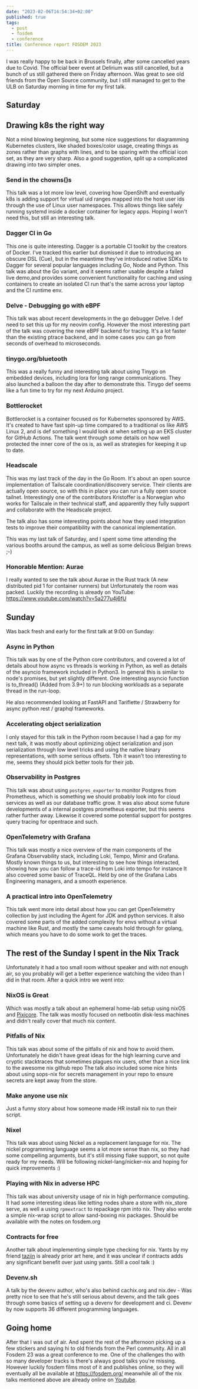 ```yaml
---
date: "2023-02-06T14:54:34+02:00"
published: true
tags:
  - post
  - fosdem
  - conference
title: Conference report FOSDEM 2023
---
```


I was really happy to be back in Brussels finally, after some cancelled years due to Covid.
The official beer event at Delirium was still cancelled, but a bunch of us still
gathered there on Friday afternoon. Was great to see old friends from the Open Source
community, but I still managed to get to the ULB on Saturday morning in time for my first talk.

## Saturday

## Drawing k8s the right way

Not a mind blowing beginning, but some nice suggestions for diagramming Kubernetes clusters,
like shaded boxes/color usage, creating things as zones rather than graphs with lines,
and to be sparing with the official icon set, as they are very sharp. Also a good suggestion,
split up a complicated drawing into two simpler ones.

### Send in the chowns()s

This talk was a lot more low level, covering how OpenShift and eventually k8s is adding support
for virtual uid ranges mapped into the host user ids through the use of Linux user namespaces.
This allows things like safely running systemd inside a docker container for legacy apps.
Hoping I won't need this, but still an interesting talk.

### Dagger CI in Go

This one is quite interesting. Dagger is a portable CI toolkit by the creators of Docker.
I've tracked this earlier but dismissed it due to introducing an obscure DSL (Cue), but
in the meantime they've introduced native SDKs to Dagger for several popular languages
including Go, Node and Python. This talk was about the Go variant, and it seems
rather usable despite a failed live demo,and provides some convenient functionality for
caching and using containers to create an isolated CI run that's the same across your laptop
and the CI runtime env.

### Delve - Debugging go with eBPF

This talk was about recent developments in the go debugger Delve. I def need to set this up
for my neovim config. However the most interesting part of the talk was covering the new
eBPF backend for tracing. It's a lot faster than the existing ptrace backend, and in
some cases you can go from seconds of overhead to microseconds.

### tinygo.org/bluetooth

This was a really funny and interesting talk about using Tinygo on embedded devices,
including lora for long range communications. They also launched a balloon the
day after to demonstrate this. Tinygo def seems like a fun time to try for my next Arduino
project.

### Bottlerocket

Bottlerocket is a container focused os for Kubernetes sponsored by AWS. It's created to have
fast spin-up time compared to a traditional os like AWS Linux 2, and is def something I would
look at when setting up an EKS cluster for GitHub Actions. The talk went through some details on
how well protected the inner core of the os is, as well as strategies for keeping it up to date.

### Headscale

This was my last track of the day in the Go Room. It's about an open source implementation of
Tailscale coordination/discovery service. Their clients are actually open source, so with this
in place you can run a fully open source tailnet. Interestingly one of the contributors Kristoffer
is a Norwegian who works for Tailscale in their technical staff, and apparently they fully
support and collaborate with the Headscale project.

The talk also has some interesting points about how they used integration tests to improve their
compatibility with the canonical implementation.

This was my last talk of Saturday, and I spent some time attending the various booths around
the campus, as well as some delicious Belgian brews ;-)

### Honorable Mention: Aurae

I really wanted to see the talk about Aurae in the Rust track (A new distributed pid 1 for
container runners) but Unfortunately the room was packed. Luckily the recording is already
on YouTube: <https://www.youtube.com/watch?v=5a277u4j6fU>

## Sunday

Was back fresh and early for the first talk at 9:00 on Sunday:

### Async in Python

This talk was by one of the Python core contributors, and covered a lot of details about
how async vs threads is working in Python, as well as details of the asyncio framework
included in Python3. In general this is similar to node's promises, but yet slightly
different. One interesting asyncio function is to_thread() (Added from 3.9+) to run blocking
workloads as a separate thread in the run-loop.

He also recommended looking at FastAPI and Tariflette / Strawberry for async python
rest / graphql frameworks.

### Accelerating object serialization

I only stayed for this talk in the Python room because I had a gap for my next talk, it was
mostly about optimizing object serialization and json serialization through low level
tricks and using the native binary representations, with some serious offsets. Tbh
it wasn't too interesting to me, seems they should pick better tools for their job.

### Observability in Postgres

This talk was about using `postgres_exporter` to monitor Postgres from Prometheus, which
is something we should probably look into for cloud services as well as our database traffic
grow. It was also about some future developments of a internal postgres prometheus exporter,
but this seems rather further away. Likewise it covered some potential support for postgres query
tracing for opentrace and such.

### OpenTelemetry with Grafana

This talk was mostly a nice overview of the main components of the Grafana Observability stack,
including Loki, Tempo, Mimir and Grafana. Mostly known things to us, but interesting to see
how things interacted, showing how you can follow a trace-id from Loki into tempo for instance
It also covered some basic of TraceQL. Held by one of the Grafana Labs Engineering managers,
and a smooth experience.

### A practical intro into OpenTelemetry

This talk went more into detail about how you can get OpenTelemetry collection by just
including the Agent for JDK and python services. It also covered some parts of the
added complexity for envs without a virtual machine like Rust, and mostly the same caveats
hold through for golang, which means you have to do some work to get the traces.

## The rest of the Sunday I spent in the Nix Track

Unfortunately it had a too small room without speaker and with not enough air,
so you probably will get a better experience watching the video than I did in that room.
After a quick intro we went into:

### NixOS is Great

Which was mostly a talk about an ephemeral home-lab setup using nixOS and [Pixicore](https://github.com/danderson/netboot/tree/main/pixiecore).
The talk was mostly focused on netbootin disk-less machines and didn't really cover
that much nix content.

### Pitfalls of Nix

This talk was about some of the pitfalls of nix and how to avoid them. Unfortunately
he didn't have great ideas for the high learning curve and cryptic stacktraces that
sometimes plagues nix users, other than a nice link to the awesome nix github repo
The talk also included some nice hints about using sops-nix for secrets management in
your repo to ensure secrets are kept away from the store.

### Make anyone use nix

Just a funny story about how someone made HR install nix to run their script.

### Nixel

This talk was about using Nickel as a replacement language for nix. The nickel programming
language seems a lot more sense than nix, so they had some
compelling arguments, but it's still missing flake support, so not quite ready
for my needs. Will be following nickel-lang/nicker-nix and hoping for quick improvements :)

### Playing with Nix in adverse HPC

This talk was about university usage of nix in high performance computing. It had
some interesting ideas like letting nodes share a store with nix_store serve, as well a
using `rpmextract` to repackage rpm into nix. They also wrote a simple nix-wrap script
to allow sand-boxing nix packages. Should be available with the notes on fosdem.org

### Contracts for free

Another talk about implementing simple type checking for nix. Yants by my friend [tazjin](https://tazj.in/)
is already prior art here, and it was unclear if contracts adds any significant benefit
over just using yants. Still a cool talk :)

### Devenv.sh

A talk by the devenv author, who's also behind cachix.org and nix.dev - Was pretty
nice to see that he's still serious about devenv, and the talk goes through some basics
of setting up a devenv for development and ci. Devenv by now supports 36 different programming
languages.

## Going home

After that I was out of air. And spent the rest of the afternoon picking up a few stickers
and saying hi to old friends from the Perl community. All in all Fosdem 23 was a great
conference to me. One of the challenges tho with so many developer tracks is there's always
good talks you're missing. However luckily fosdem films most of it and publishes online, so they
will eventually all be available at <https://fosdem.org/> meanwhile all of the nix talks
mentioned above are already online on [Youtube](https://www.youtube.com/playlist?list=PLCRHeqSHTVIkbMv2kDnosX3JcIT_zJuST).
